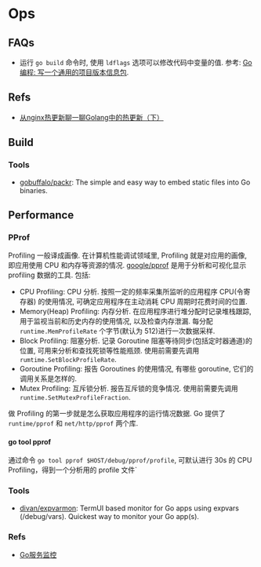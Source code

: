 # Ops

## FAQs
* 运行 `go build` 命令时, 使用 `ldflags` 选项可以修改代码中变量的值. 参考: [Go 编程: 写一个通用的项目版本信息包](https://www.gitdig.com/go-build-version/).

## Refs
* [从nginx热更新聊一聊Golang中的热更新（下）](https://zhuanlan.zhihu.com/p/59196185)


## Build
### Tools
* [gobuffalo/packr](https://github.com/gobuffalo/packr): The simple and easy way to embed static files into Go binaries.


## Performance
### PProf
Profiling 一般译成画像. 在计算机性能调试领域里, Profiling 就是对应用的画像, 即应用使用 CPU 和内存等资源的情况.
[google/pprof](https://github.com/google/pprof) 是用于分析和可视化显示 profiling 数据的工具. 包括:
* CPU Profiling: CPU 分析. 按照一定的频率采集所监听的应用程序 CPU(令寄存器) 的使用情况, 可确定应用程序在主动消耗 CPU 周期时花费时间的位置.
* Memory(Heap) Profiling: 内存分析. 在应用程序进行堆分配时记录堆栈跟踪, 用于监视当前和历史内存的使用情况, 以及检查内存泄漏. 每分配 `runtime.MemProfileRate` 个字节(默认为 512)进行一次数据采样.
* Block Profiling: 阻塞分析. 记录 Goroutine 阻塞等待同步(包括定时器通道)的位置, 可用来分析和查找死锁等性能瓶颈. 使用前需要先调用 `rumtime.SetBlockProfileRate`.
* Goroutine Profiling: 报告 Goroutines 的使用情况, 有哪些 goroutine, 它们的调用关系是怎样的.
* Mutex Profiling: 互斥锁分析. 报告互斥锁的竞争情况. 使用前需要先调用 `runtime.SetMutexProfileFraction`.

做 Profiling 的第一步就是怎么获取应用程序的运行情况数据. Go 提供了 `runtime/pprof` 和 `net/http/pprof` 两个库.

#### go tool pprof

通过命令 `go tool pprof $HOST/debug/pprof/profile`, 可默认进行 30s 的 CPU Profiling，得到一个分析用的 profile 文件`

### Tools
* [divan/expvarmon](https://github.com/divan/expvarmon): TermUI based monitor for Go apps using expvars (/debug/vars). Quickest way to monitor your Go app(s).

### Refs
* [Go服务监控](https://www.cnblogs.com/52fhy/p/11828448.html)
